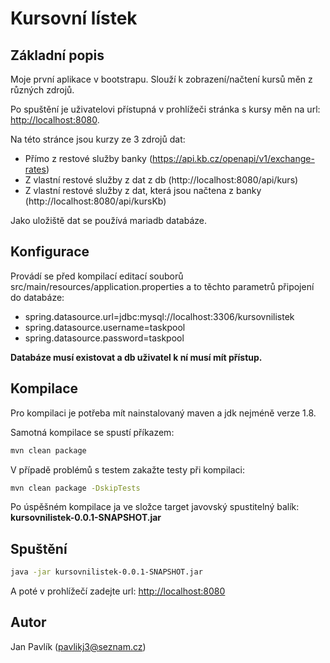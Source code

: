 # Kursovní lístek
## Základní popis
Moje první aplikace v bootstrapu. Slouží k zobrazení/načtení kursů měn z různých
zdrojů.

Po spuštění je uživatelovi přístupná v prohlížeči stránka s kursy měn na url: [http://localhost:8080](http://localhost:8080).

Na této stránce jsou kurzy ze 3 zdrojů dat: 
* Přímo z restové služby banky (https://api.kb.cz/openapi/v1/exchange-rates)
* Z vlastní restové služby z dat z db (http://localhost:8080/api/kurs)
* Z vlastní restové služby z dat, která jsou načtena z banky (http://localhost:8080/api/kursKb)

Jako uložiště dat se používá mariadb databáze. 

## Konfigurace
Provádí se před kompilací editací souborů src/main/resources/application.properties a to těchto parametrů připojení do databáze:
* spring.datasource.url=jdbc:mysql://localhost:3306/kursovnilistek
* spring.datasource.username=taskpool
* spring.datasource.password=taskpool

**Databáze musí existovat a db uživatel k ní musí mít přístup.** 

## Kompilace
Pro kompilaci je potřeba mít nainstalovaný maven a jdk nejméně verze 1.8.

Samotná kompilace se spustí příkazem:

```bash
mvn clean package
```
V případě problémů s testem zakažte testy při kompilaci:

```bash
mvn clean package -DskipTests
```

Po úspěšném kompilace ja ve složce target javovský spustitelný balík: **kursovnilistek-0.0.1-SNAPSHOT.jar**
## Spuštění

```bash
java -jar kursovnilistek-0.0.1-SNAPSHOT.jar
```
 
A poté v prohlížečí zadejte url: [http://localhost:8080](http://localhost:8080)

## Autor
Jan Pavlík (pavlikj3@seznam.cz)
